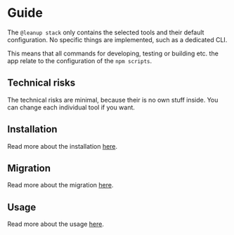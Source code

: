 # Guide

The `@leanup stack` only contains the selected tools and their default configuration. No specific things are implemented, such as a dedicated CLI.

This means that all commands for developing, testing or building etc. the app relate to the configuration of the `npm scripts`.

## Technical risks

The technical risks are minimal, because their is no own stuff inside. You can change each individual tool if you want.

## Installation

Read more about the installation [here](/guide/installation/).

## Migration

Read more about the migration [here](/guide/migration/).

## Usage

Read more about the usage [here](/guide/usage/).

